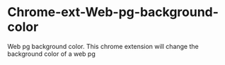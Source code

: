 # Chrome-ext-Web-pg-background-color
Web pg background color. This chrome extension will change the background color of a web pg
